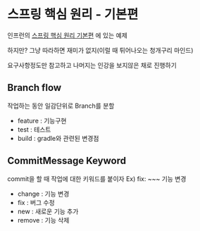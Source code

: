 # 스프링 핵심 원리 - 기본편


인프런의 [스프링 핵심 원리 기본편](https://inf.run/kCYMv) 에 있는 예제

하지만? 그냥 따라하면 재미가 없지(이럴 때 튀어나오는 청개구리 마인드)

요구사항정도만 참고하고 나머지는 인강을 보지않은 채로 진행하기

## Branch flow
작업하는 동안 일감단위로 Branch를 분할
* feature : 기능구현
* test : 테스트
* build : gradle와 관련된 변경점

## CommitMessage Keyword
commit을 할 때 작업에 대한 키워드를 붙이자
Ex) fix: ~~~ 기능 변경
* change : 기능 변경
* fix : 버그 수정
* new : 새로운 기능 추가
* remove : 기능 삭제

